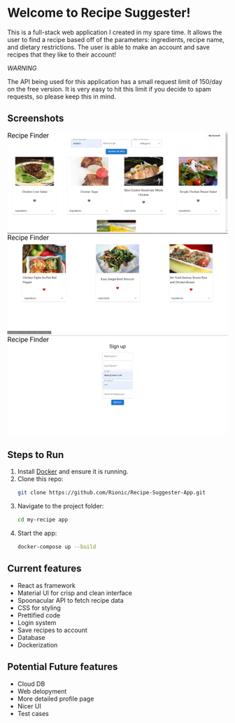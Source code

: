 # Welcome to Recipe Suggester!

This is a full-stack web application I created in my spare time. It allows the user to find a recipe based off of the parameters: ingredients, recipe name, and dietary restrictions. The user is able to make an account and save recipes that they like to their account!

*WARNING*

The API being used for this application has a small request limit of 150/day on the free version. It is very easy to hit this limit if you decide to spam requests, so please keep this in mind.

## Screenshots
![Search Page](./public/images/Screenshot_2.png)
![Saved Recipes](./public/images/Screenshot_3.png)
![Sign Up](./public/images/Screenshot_4.png)

## Steps to Run

1. Install [Docker](https://docs.docker.com/get-docker/) and ensure it is running.
2. Clone this repo:
   ```bash
   git clone https://github.com/Rionic/Recipe-Suggester-App.git
3. Navigate to the project folder:
   ```bash
   cd my-recipe app
4. Start the app:
   ```bash
   docker-compose up --build
   
## Current features

- React as framework
- Material UI for crisp and clean interface
- Spoonacular API to fetch recipe data
- CSS for styling
- Prettified code
- Login system
- Save recipes to account
- Database
- Dockerization

## Potential Future features

- Cloud DB
- Web delopyment
- More detailed profile page
- Nicer UI
- Test cases
